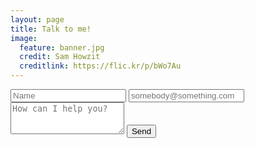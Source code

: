 ```yaml
---
layout: page
title: Talk to me!
image:
  feature: banner.jpg
  credit: Sam Howzit
  creditlink: https://flic.kr/p/bWo7Au
---
```


<form action="http://formspree.io/eoj.robertson@yahoo.com" role="form" method="POST" class="form-stacked form-light">
    <input type="text" name="name" class="input mobile-block" placeholder="Name">
    <input type="email" name="_replyto" class="input mobile-block" placeholder="somebody@something.com">
    <textarea type="text" name="content" class="input mobile-block" rows="3" placeholder="How can I help you?"></textarea>
    <input type="submit" class="btn btn-success" value="Send">
    <input type="hidden" name="_next" value="//joe-robertson.github.io/thanks.html" />
  </form>
